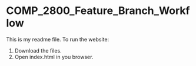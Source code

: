 # COMP_2800_Feature_Branch_Workflow
This is my readme file. 
To run the website:
1) Download the files.
2) Open index.html in you browser.